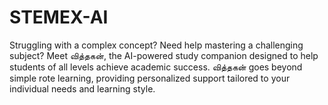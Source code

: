 # STEMEX-AI
Struggling with a complex concept? Need help mastering a challenging subject? Meet வித்தகன், the AI-powered study companion designed to help students of all levels achieve academic success. வித்தகன் goes beyond simple rote learning, providing personalized support tailored to your individual needs and learning style.
